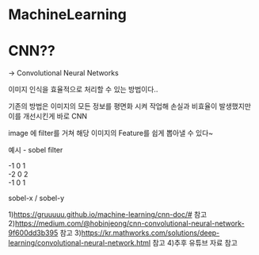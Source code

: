 # MachineLearning

# CNN??

-> Convolutional Neural Networks

이미지 인식을 효율적으로 처리할 수 있는 방법이다..

기존의 방법은 이미지의 모든 정보를 평면화 시켜 작업해 손실과 비효율이 발생했지만 이를 개선시킨게 바로 CNN

image 에 filter를 거쳐 해당 이미지의 Feature를 쉽게 뽑아낼 수 있다~

예시 - sobel filter

-1 0 1         
-2 0 2       
-1 0 1       

sobel-x / sobel-y

1)https://gruuuuu.github.io/machine-learning/cnn-doc/# 참고
2)https://medium.com/@hobinjeong/cnn-convolutional-neural-network-9f600dd3b395 참고
3)https://kr.mathworks.com/solutions/deep-learning/convolutional-neural-network.html 참고
4)추후 유튜브 자료 참고
